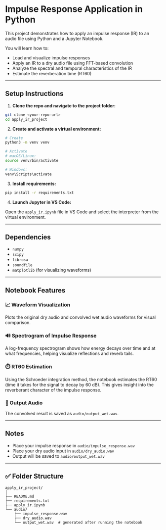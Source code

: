 # Impulse Response Application in Python

This project demonstrates how to apply an impulse response (IR) to an audio file using Python and a Jupyter Notebook.

You will learn how to:

- Load and visualize impulse responses
- Apply an IR to a dry audio file using FFT-based convolution
- Analyze the spectral and temporal characteristics of the IR
- Estimate the reverberation time (RT60)

---

## Setup Instructions

1. **Clone the repo and navigate to the project folder:**

```bash
git clone <your-repo-url>
cd apply_ir_project
````

2. **Create and activate a virtual environment:**

```bash
# Create
python3 -m venv venv

# Activate
# macOS/Linux:
source venv/bin/activate

# Windows:
venv\Scripts\activate
```

3. **Install requirements:**

```bash
pip install -r requirements.txt
```

4. **Launch Jupyter in VS Code:**

Open the `apply_ir.ipynb` file in VS Code and select the interpreter from the virtual environment.

---

## Dependencies

* `numpy`
* `scipy`
* `librosa`
* `soundfile`
* `matplotlib` (for visualizing waveforms)

---

## Notebook Features

### 📈 Waveform Visualization

Plots the original dry audio and convolved wet audio waveforms for visual comparison.

### 🔊 Spectrogram of Impulse Response

A log-frequency spectrogram shows how energy decays over time and at what frequencies, helping visualize reflections and reverb tails.

### ⏱️ RT60 Estimation

Using the Schroeder integration method, the notebook estimates the RT60 (time it takes for the signal to decay by 60 dB). This gives insight into the reverberant character of the impulse response.

### 💾 Output Audio

The convolved result is saved as `audio/output_wet.wav`.

---

## Notes

* Place your impulse response in `audio/impulse_response.wav`
* Place your dry audio input in `audio/dry_audio.wav`
* Output will be saved to `audio/output_wet.wav`

---

## ✅ Folder Structure

```
apply_ir_project/
│
├── README.md
├── requirements.txt
├── apply_ir.ipynb
└── audio/
    ├── impulse_response.wav
    ├── dry_audio.wav
    └── output_wet.wav  # generated after running the notebook
```

